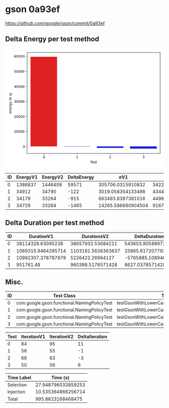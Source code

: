 # gson 0a93ef


https://github.com/google/gson/commit/0a93ef



## Delta Energy per test method

![](./gson_delta_energy_0_v.png)


| ID | EnergyV1 | EnergyV2 | DeltaEnergy | σV1 | σV2 |
| --- | --- | --- | --- | --- | --- |
| 0 | 1386837 | 1446408 | 59571 | 305706.0315910832 | 342213.1641681889 |
| 1 | 34912 | 34790 | -122 | 3019.058354133498 | 4344.793927951431 |
| 2 | 34179 | 33264 | -915 | 663493.8397381016 | 449638.99413578684 |
| 3 | 34729 | 33264 | -1465 | 14265.586680904504 | 9167.332397470613 |

## Delta Duration per test method


| ID | DurationV1 | DurationsV2 | DeltaDuration |
| --- | --- | --- | --- |
| 0 | 38114328.63095238 | 38657932.53684211 | 543603.9058897272 |
| 1 | 1069315.9464285714 | 1103181.5636363637 | 33865.617207792355 |
| 2 | 10992307.378787879 | 5226422.26984127 | -5765885.108946609 |
| 3 | 951761.48 | 960388.5178571428 | 8627.03785714286 |

## Misc.

| ID | Test Class | Test Method |
| --- | --- | --- |
| 0 | com.google.gson.functional.NamingPolicyTest | testGsonWithLowerCaseDashPolicyDeserialiation |
| 1 | com.google.gson.functional.NamingPolicyTest | testGsonWithLowerCaseUnderscorePolicySerialization |
| 2 | com.google.gson.functional.NamingPolicyTest | testGsonWithLowerCaseDashPolicySerialization |
| 3 | com.google.gson.functional.NamingPolicyTest | testGsonWithLowerCaseUnderscorePolicyDeserialiation |




| Test | IterationV1 | IterationV2 | DeltaIteration |
| --- | --- | --- | --- |
| 0 | 84 | 95 | 11 |
| 1 | 56 | 55 | -1 |
| 2 | 66 | 63 | -3 |
| 3 | 50 | 56 | 6 |



| Time Label | Time (s) |
| --- | --- |
| Selection | 27.948796033859253 |
| Injection | 10.535364866256714 |
| Total | 995.8623168468475 |


